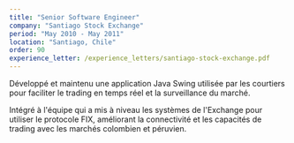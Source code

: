 ```yaml
---
title: "Senior Software Engineer"
company: "Santiago Stock Exchange"
period: "May 2010 - May 2011"
location: "Santiago, Chile"
order: 90
experience_letter: /experience_letters/santiago-stock-exchange.pdf
---
```


Développé et maintenu une application Java Swing utilisée par les courtiers pour faciliter le trading en temps réel et la surveillance du marché.

Intégré à l'équipe qui a mis à niveau les systèmes de l'Exchange pour utiliser le protocole FIX, améliorant la connectivité et les capacités de trading avec les marchés colombien et péruvien.

